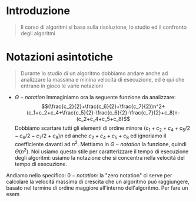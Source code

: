# Introduzione
> Il corso di algoritmi si basa sulla risoluzione, lo studio ed il confronto degli algoritmi

# Notazioni asintotiche
> Durante lo studio di un algoritmo dobbiamo andare anche ad analizzare la massima e minina velocitá di esecuzione, ed é qui che entrano in gioco le varie notazioni
> 

- $\Theta-notation$ 
Immaginiamo ora la seguente funzione da analizzare:
$$(\frac{c_2}{2}+\frac{c_6}{2}+\frac{c_7}{2})n^2+(c_1+c_2+c_4+\frac{c_5}{2}-\frac{c_6}{2}-\frac{c_7}{2}+c_8)n-(c_2+c_4+c_5+c_8)$$
Dobbiamo scartare tutti gli elementi di ordine minore $(c_1 + c_2 + c_4 + c_5/2 - c_6/2 - c_7/2 + c_8)n$
ed anche $c_2 + c_4 +c_5 +c_8$ ed ignoriamo il coefficiente davanti ad $n^2$.
Mettiamo in $\Theta-notation$ la funzione, quindi $\Theta(n^2)$. Noi usiamo questo stile per caratterizzare il tempo di esecuzione degli algoritmi: usiamo la notazione che si concentra nella velocitá del tempo di esecuzione.

Andiamo nello specifico:
$0-notation$: la "zero notation" ci serve per calcolare la velocitá massima di crescita che un algoritmo puó raggiungere, basato nel termine di ordine maggiore all'interno dell'algoritmo.
Per fare un esem


